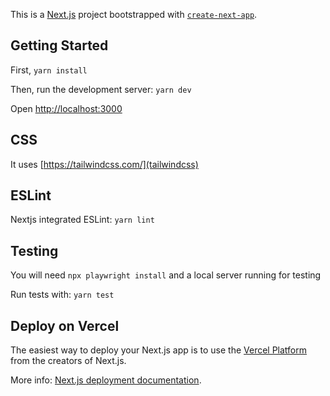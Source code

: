 This is a [Next.js](https://nextjs.org/) project bootstrapped with [`create-next-app`](https://github.com/vercel/next.js/tree/canary/packages/create-next-app).

## Getting Started

First, `yarn install`

Then, run the development server: `yarn dev`

Open [http://localhost:3000](http://localhost:3000)

## CSS

It uses [https://tailwindcss.com/](tailwindcss)

## ESLint

Nextjs integrated ESLint: `yarn lint`

## Testing

You will need `npx playwright install` and a local server running for testing

Run tests with: `yarn test`

## Deploy on Vercel

The easiest way to deploy your Next.js app is to use the [Vercel Platform](https://vercel.com/new) from the creators of Next.js.

More info: [Next.js deployment documentation](https://nextjs.org/docs/deployment).
